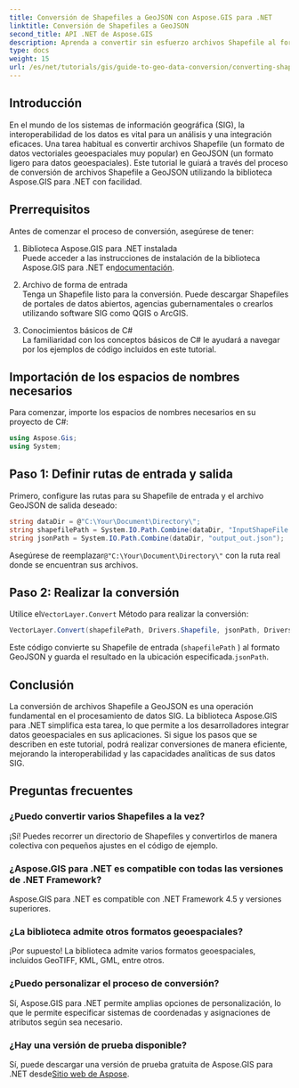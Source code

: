 ```yaml
---
title: Conversión de Shapefiles a GeoJSON con Aspose.GIS para .NET
linktitle: Conversión de Shapefiles a GeoJSON
second_title: API .NET de Aspose.GIS
description: Aprenda a convertir sin esfuerzo archivos Shapefile al formato GeoJSON utilizando la potente biblioteca Aspose.GIS para .NET. Este completo tutorial cubre los requisitos previos esenciales y ejemplos de código paso a paso.
type: docs
weight: 15
url: /es/net/tutorials/gis/guide-to-geo-data-conversion/converting-shapefile-to-geojson/
---
```

## Introducción

En el mundo de los sistemas de información geográfica (SIG), la interoperabilidad de los datos es vital para un análisis y una integración eficaces. Una tarea habitual es convertir archivos Shapefile (un formato de datos vectoriales geoespaciales muy popular) en GeoJSON (un formato ligero para datos geoespaciales). Este tutorial le guiará a través del proceso de conversión de archivos Shapefile a GeoJSON utilizando la biblioteca Aspose.GIS para .NET con facilidad.

## Prerrequisitos
Antes de comenzar el proceso de conversión, asegúrese de tener:

1. Biblioteca Aspose.GIS para .NET instalada  
    Puede acceder a las instrucciones de instalación de la biblioteca Aspose.GIS para .NET en[documentación](https://reference.aspose.com/gis/net/).

2. Archivo de forma de entrada  
   Tenga un Shapefile listo para la conversión. Puede descargar Shapefiles de portales de datos abiertos, agencias gubernamentales o crearlos utilizando software SIG como QGIS o ArcGIS.

3. Conocimientos básicos de C#  
   La familiaridad con los conceptos básicos de C# le ayudará a navegar por los ejemplos de código incluidos en este tutorial.

## Importación de los espacios de nombres necesarios
Para comenzar, importe los espacios de nombres necesarios en su proyecto de C#:
```csharp
using Aspose.Gis;
using System;
```

## Paso 1: Definir rutas de entrada y salida
Primero, configure las rutas para su Shapefile de entrada y el archivo GeoJSON de salida deseado:
```csharp
string dataDir = @"C:\Your\Document\Directory\";
string shapefilePath = System.IO.Path.Combine(dataDir, "InputShapeFile.shp");
string jsonPath = System.IO.Path.Combine(dataDir, "output_out.json");
```
 Asegúrese de reemplazar`@"C:\Your\Document\Directory\"` con la ruta real donde se encuentran sus archivos.

## Paso 2: Realizar la conversión
 Utilice el`VectorLayer.Convert` Método para realizar la conversión:
```csharp
VectorLayer.Convert(shapefilePath, Drivers.Shapefile, jsonPath, Drivers.GeoJson);
```
Este código convierte su Shapefile de entrada (`shapefilePath` ) al formato GeoJSON y guarda el resultado en la ubicación especificada.`jsonPath`.

## Conclusión
La conversión de archivos Shapefile a GeoJSON es una operación fundamental en el procesamiento de datos SIG. La biblioteca Aspose.GIS para .NET simplifica esta tarea, lo que permite a los desarrolladores integrar datos geoespaciales en sus aplicaciones. Si sigue los pasos que se describen en este tutorial, podrá realizar conversiones de manera eficiente, mejorando la interoperabilidad y las capacidades analíticas de sus datos SIG.

## Preguntas frecuentes

### ¿Puedo convertir varios Shapefiles a la vez?
¡Sí! Puedes recorrer un directorio de Shapefiles y convertirlos de manera colectiva con pequeños ajustes en el código de ejemplo.

### ¿Aspose.GIS para .NET es compatible con todas las versiones de .NET Framework?
Aspose.GIS para .NET es compatible con .NET Framework 4.5 y versiones superiores.

### ¿La biblioteca admite otros formatos geoespaciales?
¡Por supuesto! La biblioteca admite varios formatos geoespaciales, incluidos GeoTIFF, KML, GML, entre otros.

### ¿Puedo personalizar el proceso de conversión?
Sí, Aspose.GIS para .NET permite amplias opciones de personalización, lo que le permite especificar sistemas de coordenadas y asignaciones de atributos según sea necesario.

### ¿Hay una versión de prueba disponible?
 Sí, puede descargar una versión de prueba gratuita de Aspose.GIS para .NET desde[Sitio web de Aspose](https://releases.aspose.com/).